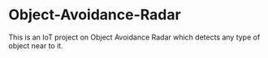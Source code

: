 # Object-Avoidance-Radar
This is an IoT project on Object Avoidance Radar which detects any type of object near to it.
